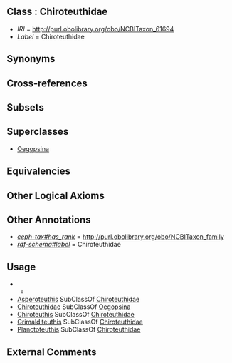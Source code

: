 
## Class : Chiroteuthidae

 * *IRI* = http://purl.obolibrary.org/obo/NCBITaxon_61694
 * *Label* = Chiroteuthidae

## Synonyms


## Cross-references


## Subsets


## Superclasses

 * [Oegopsina](../../NCBITaxon/42/NCBITaxon_34542.md)

## Equivalencies


## Other Logical Axioms


## Other Annotations

 * *[ceph-tax#has_rank](../../ceph-tax#has/nk/ceph-tax#has_rank.md)* = http://purl.obolibrary.org/obo/NCBITaxon_family
 * *[rdf-schema#label](../../el/rdf-schema#label.md)* = Chiroteuthidae

## Usage

 * -
 * [Asperoteuthis](../../NCBITaxon/68/NCBITaxon_502368.md) SubClassOf [Chiroteuthidae](../../NCBITaxon/94/NCBITaxon_61694.md)
 * [Chiroteuthidae](../../NCBITaxon/94/NCBITaxon_61694.md) SubClassOf [Oegopsina](../../NCBITaxon/42/NCBITaxon_34542.md)
 * [Chiroteuthis](../../NCBITaxon/95/NCBITaxon_61695.md) SubClassOf [Chiroteuthidae](../../NCBITaxon/94/NCBITaxon_61694.md)
 * [Grimalditeuthis](../../NCBITaxon/30/NCBITaxon_78430.md) SubClassOf [Chiroteuthidae](../../NCBITaxon/94/NCBITaxon_61694.md)
 * [Planctoteuthis](../../NCBITaxon/38/NCBITaxon_78438.md) SubClassOf [Chiroteuthidae](../../NCBITaxon/94/NCBITaxon_61694.md)

## External Comments

